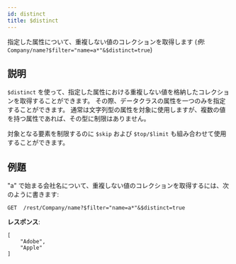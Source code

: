 ```yaml
---
id: distinct
title: $distinct
---
```


指定した属性について、重複しない値のコレクションを取得します (*例*: `Company/name?$filter="name=a*"&$distinct=true`)

## 説明

`$distinct` を使って、指定した属性における重複しない値を格納したコレクションを取得することができます。 その際、データクラスの属性を一つのみを指定することができます。 通常は文字列型の属性を対象に使用しますが、複数の値を持つ属性であれば、その型に制限はありません。

対象となる要素を制限するのに `$skip` および `$top/$limit` も組み合わせて使用することができます。

## 例題

"a" で始まる会社名について、重複しない値のコレクションを取得するには、次のように書きます:

`GET  /rest/Company/name?$filter="name=a*"&$distinct=true`

**レスポンス**:

```
[
    "Adobe",
    "Apple"
]
```
